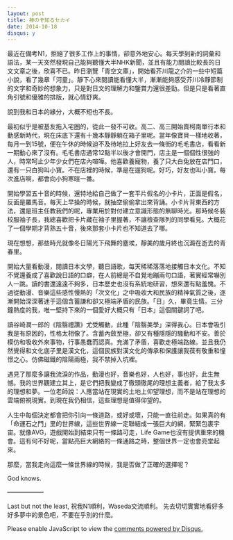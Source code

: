 ```yaml
---
layout: post
title: 神のぞ知るセカイ
date: 2014-10-18
disqus: y
---
```


最近在備考N1，拒絕了很多工作上的事情，卻意外地安心。每天學到新的詞彙和語法，某一天突然發現自己能夠聽懂大半NHK新聞，並且有能力閱讀比較長的日文文章之後，欣喜不已。昨日瀏覽「青空文庫」，開始看芥川龍之介的一些中短篇小說，看了幾章「河童」。靜下心來閱讀能看懂大半，漸漸能夠感受芥川冷靜節制的文字和奇妙的想象力，只是對日文的理解力和鑒賞力還很差勁。但是只是看著直角引號和優雅的排版，就心情舒爽。

說到我和日本的緣分，大概不短也不長。

最初似乎是被基友拖入宅圈的，從此一發不可收。高二、高三開始賣柯南單行本和動感新時代，現在床底下還有十幾本靜靜躺在箱子里呢。當年像寶貝一樣地收著，每月一到15號，便在午休的時候迫不及待地拉上好友去一條街的毛毛書店，看看新一期動心來了沒有。毛毛書店通常12點半以後才會開門，店主是一個個性很強的人，時常呵止少年少女們在店內喧嘩。他喜歡養寵物，養了只大白兔放在店門口，還有一只白狗叫小寶。不在店裡的時候，準是在遛狗呢。好巧，好友也叫小寶。每次進店啊，都會向小狗寒暄一番。

開始學習五十音的時候，還特地給自己做了一套平片假名的小卡片，正面是假名，反面是羅馬音。每天上早操的時候，就抽空偷偷拿出來背誦。小卡片背東西的方法，還是班主任教我們的呢，專業用於對付建立意識形態的無聊時光。那時候冬裝校服袖子長，我總喜歡把卡片藏在袖子里握著，不讓檢查隊列的同學看見。大概花了一個學期才背熟五十音，後來那套小卡片也不知道去了哪。

現在想想，那些時光就像冬日陽光下飛舞的塵埃，靜美的歲月終也沉澱在逝去的青春里。

開始大量看動漫，閱讀日本文學，聽日語歌，每天稀稀落落地接觸日本文化。不知不覺還養成了喜歡說日語的口癖，在人前總是不自覺地蹦兩句口語，著實經常嚇別人一跳。讀的書還遠遠不夠多，日本歷史也沒有系統地研習，想來還有點羞愧。不過從動漫、音樂這些感性慢熱的「次文化」之中吸收大和民族的精神氣質之後，逐漸開始深深著迷于這個含蓄謙和卻又極端矛盾的民族。「日」久，畢竟生情。三分鐘熱度的我，唯一堅持下來的一個愛好大概只有「日本」這個關鍵詞了吧。

讀谷崎潤一郎的《陰翳禮讚》尤受觸動，此種「陰翳美學」深得我心。日本會吸引我是有原因的，性格太相像了。含蓄內斂至極，卻又有種隱隱的騷動和不安。善於模仿和吸收外來事物，行事愚蠢而認真。充滿了矛盾，喜歡走極端路線。並且我仍然覺得和文化底子里是漢文化，這個民族對漢文化的傳承和保護讓我葆有敬重和憧憬之心。仿佛磁鐵的陰陽兩極，我不禁掉入坑裡。

遇見了那麼多讓我流淚的作品，動漫也好，音樂也好，人也好，事也好，此生無憾。我的世界觀建立其上，是它們把我變成了徹頭徹尾的理想主義者，給了我太多的理想和夢。一位老師說：人應當站在現實的土地上仰望理想，而不是站在理想的雲端俯視現實。到現在我仍相信，這些理想是值得仰望的。

人生中每個決定都會把你引向一條道路，或好或壞，只能一直往前走。如果真的有「命運石之門」里的世界線，這些世界線一定聯結成一張巨大的網，緊緊包裹宇宙。就像AVG，遊戲開始到結束只有一條路可走，Life Game也沒有提供重來的機會。這有何不好呢，當點亮巨大網絡的一條通路之時，整個世界一定也會亮堂起來。

那麼，當我走向這麼一條世界線的時候，我是否做了正確的選擇呢？

God knows.


——————


Last but not the least,
祝我N1順利，Waseda交流順利。
先去切切實實地看好多好多夢中的景色吧，不要在乎別的什麼。


<div id="disqus_thread"></div>
<script type="text/javascript">
    /* * * CONFIGURATION VARIABLES * * */
    var disqus_shortname = 'richor';
    
    /* * * DON'T EDIT BELOW THIS LINE * * */
    (function() {
        var dsq = document.createElement('script'); dsq.type = 'text/javascript'; dsq.async = true;
        dsq.src = '//' + disqus_shortname + '.disqus.com/embed.js';
        (document.getElementsByTagName('head')[0] || document.getElementsByTagName('body')[0]).appendChild(dsq);
    })();
</script>
<noscript>Please enable JavaScript to view the <a href="https://disqus.com/?ref_noscript" rel="nofollow">comments powered by Disqus.</a></noscript>